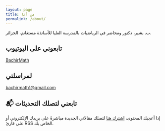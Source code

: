 ```yaml
---
layout: page
title: من أنا
permalink: /about/
---
```


ب. بشير، دكتور ومحاضر في الرياضيات بالمدرسة العليا للأساتذة مستغانم، الجزائر.



## تابعوني على اليوتيوب
[BachirMath](https://www.youtube.com/@BAC-MATH-DZ )


## لمراسلتي

[bachirmath1@gmail.com](mailto:bachirmath1@gmail.com)

## 📬 تابعني لتصلك التحديثات

إذا أعجبك المحتوى، [اشترك هنا](https://follow.it/bachirmath?action=followPub) لتصلك مقالاتي الجديدة مباشرةً على بريدك الإلكتروني أو على قارئ RSS الخاص بك.
